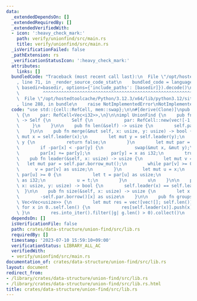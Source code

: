 ```yaml
---
data:
  _extendedDependsOn: []
  _extendedRequiredBy: []
  _extendedVerifiedWith:
  - icon: ':heavy_check_mark:'
    path: verify/unionfind/src/main.rs
    title: verify/unionfind/src/main.rs
  _isVerificationFailed: false
  _pathExtension: rs
  _verificationStatusIcon: ':heavy_check_mark:'
  attributes:
    links: []
  bundledCode: "Traceback (most recent call last):\n  File \"/opt/hostedtoolcache/Python/3.12.3/x64/lib/python3.12/site-packages/onlinejudge_verify/documentation/build.py\"\
    , line 71, in _render_source_code_stat\n    bundled_code = language.bundle(stat.path,\
    \ basedir=basedir, options={'include_paths': [basedir]}).decode()\n          \
    \         ^^^^^^^^^^^^^^^^^^^^^^^^^^^^^^^^^^^^^^^^^^^^^^^^^^^^^^^^^^^^^^^^^^^^^^^^^^^^^^^^^\n\
    \  File \"/opt/hostedtoolcache/Python/3.12.3/x64/lib/python3.12/site-packages/onlinejudge_verify/languages/rust.py\"\
    , line 288, in bundle\n    raise NotImplementedError\nNotImplementedError\n"
  code: "use std::{cell::RefCell, mem::swap};\n\n#[derive(Clone)]\npub struct UnionFind\
    \ {\n    par: RefCell<Vec<i32>>,\n}\n\nimpl UnionFind {\n    pub fn new(n: usize)\
    \ -> Self {\n        Self {\n            par: RefCell::new(vec![-1; n]),\n   \
    \     }\n    }\n\n    pub fn len(&self) -> usize {\n        self.par.borrow().len()\n\
    \    }\n\n    pub fn merge(&mut self, x: usize, y: usize) -> bool {\n        let\
    \ mut x = self.leader(x);\n        let mut y = self.leader(y);\n        if x ==\
    \ y {\n            return false;\n        }\n        let mut par = self.par.borrow_mut();\n\
    \        if -par[x] < -par[y] {\n            swap(&mut x, &mut y);\n        }\n\
    \        par[x] += par[y];\n        par[y] = x as i32;\n        true\n    }\n\n\
    \    pub fn leader(&self, x: usize) -> usize {\n        let mut v = x;\n     \
    \   let mut par = self.par.borrow_mut();\n        while par[v] >= 0 {\n      \
    \      v = par[v] as usize;\n        }\n        let mut u = x;\n        while\
    \ par[u] >= 0 {\n            let t = par[u] as usize;\n            par[u] = v\
    \ as i32;\n            u = t;\n        }\n        u\n    }\n\n    pub fn same(&self,\
    \ x: usize, y: usize) -> bool {\n        self.leader(x) == self.leader(y)\n  \
    \  }\n\n    pub fn size(&self, x: usize) -> usize {\n        let x = self.leader(x);\n\
    \        -self.par.borrow()[x] as usize\n    }\n\n    pub fn groups(&self) ->\
    \ Vec<Vec<usize>> {\n        let mut res = vec![vec![]; self.len()];\n       \
    \ for x in 0..self.len() {\n            res[self.leader(x)].push(x);\n       \
    \ }\n        res.into_iter().filter(|g| g.len() > 0).collect()\n    }\n}\n"
  dependsOn: []
  isVerificationFile: false
  path: crates/data-structure/union-find/src/lib.rs
  requiredBy: []
  timestamp: '2023-07-10 15:59:10+09:00'
  verificationStatus: LIBRARY_ALL_AC
  verifiedWith:
  - verify/unionfind/src/main.rs
documentation_of: crates/data-structure/union-find/src/lib.rs
layout: document
redirect_from:
- /library/crates/data-structure/union-find/src/lib.rs
- /library/crates/data-structure/union-find/src/lib.rs.html
title: crates/data-structure/union-find/src/lib.rs
---
```

